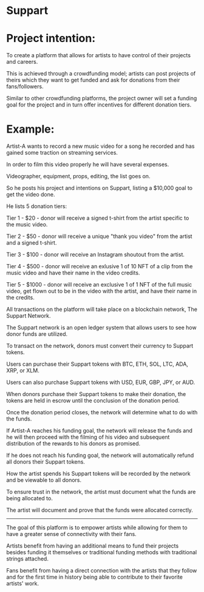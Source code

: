 # Suppart

# Project intention:

To create a platform that allows for artists to have control of their projects and careers.

This is achieved through a crowdfunding model; artists can post projects of theirs which they want to get funded and ask for donations from their fans/followers.

Similar to other crowdfunding platforms, the project owner will set a funding goal for the project and in turn offer incentives for different donation tiers.

# Example:

Artist-A wants to record a new music video for a song he recorded and has gained some traction on streaming services.

In order to film this video properly he will have several expenses.

Videographer, equipment, props, editing, the list goes on.

So he posts his project and intentions on Suppart, listing a $10,000 goal to get the video done.

He lists 5 donation tiers:

Tier 1 - $20 - donor will receive a signed t-shirt from the artist specific to the music video.

Tier 2 - $50 - donor will receive a unique "thank you video" from the artist and a signed t-shirt.

Tier 3 - $100 - donor will receive an Instagram shoutout from the artist.

Tier 4 - $500 - donor will receive an exlusive 1 of 10 NFT of a clip from the music video and have their name in the video credits.

Tier 5 - $1000 - donor will receive an exclusive 1 of 1 NFT of the full music video, get flown out to be in the video with the artist, and have their name in the credits.

All transactions on the platform will take place on a blockchain network, The Suppart Network.

The Suppart network is an open ledger system that allows users to see how donor funds are utilized.

To transact on the network, donors must convert their currency to Suppart tokens.

Users can purchase their Suppart tokens with BTC, ETH, SOL, LTC, ADA, XRP, or XLM.

Users can also purchase Suppart tokens with USD, EUR, GBP, JPY, or AUD.

When donors purchase their Suppart tokens to make their donation, the tokens are held in escrow until the conclusion of the donation period.

Once the donation period closes, the network will determine what to do with the funds.

If Artist-A reaches his funding goal, the network will release the funds and he will then proceed with the filming of his video and subsequent distribution of the rewards to his donors as promised.

If he does not reach his funding goal, the network will automatically refund all donors their Suppart tokens.

How the artist spends his Suppart tokens will be recorded by the network and be viewable to all donors.

To ensure trust in the network, the artist must document what the funds are being allocated to.

The artist will document and prove that the funds were allocated correctly.

-----------------------------------------------------------------------------------------------------------------------------------------------------

The goal of this platform is to empower artists while allowing for them to have a greater sense of connectivity with their fans.

Artists benefit from having an additional means to fund their projects besides funding it themselves or traditional funding methods with traditional strings attached.

Fans benefit from having a direct connection with the artists that they follow and for the first time in history being able to contribute to their favorite artists' work.
